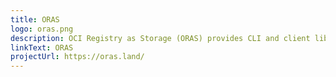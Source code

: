 ```yaml
---
title: ORAS
logo: oras.png
description: OCI Registry as Storage (ORAS) provides CLI and client libraries to distribute artifacts across OCI-compliant registries. ORAS is a Cloud Native Computing Foundation sandbox project.
linkText: ORAS
projectUrl: https://oras.land/
---
```

